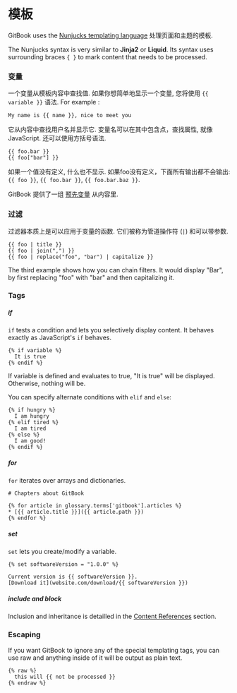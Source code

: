 # 模板

GitBook uses the [Nunjucks templating language](https://mozilla.github.io/nunjucks/) 处理页面和主题的模板.

The Nunjucks syntax is very similar to **Jinja2** or **Liquid**. Its syntax uses surrounding braces `{ }` to mark content that needs to be processed.

### 变量

一个变量从模板内容中查找值. 如果你想简单地显示一个变量, 您将使用 `{{ variable }}` 语法. For example :

```twig
My name is {{ name }}, nice to meet you
```

它从内容中查找用户名并显示它. 变量名可以在其中包含点，查找属性, 就像 JavaScript. 还可以使用方括号语法.

```twig
{{ foo.bar }}
{{ foo["bar"] }}
```

如果一个值没有定义, 什么也不显示. 如果foo没有定义，下面所有输出都不会输出: `{{ foo }}`, `{{ foo.bar }}`, `{{ foo.bar.baz }}`.

GitBook 提供了一组 [预先变量](variables.md) 从内容里.

### 过滤

过滤器本质上是可以应用于变量的函数. 它们被称为管道操作符 (`|`) 和可以带参数.

```twig
{{ foo | title }}
{{ foo | join(",") }}
{{ foo | replace("foo", "bar") | capitalize }}
```

The third example shows how you can chain filters. It would display "Bar", by first replacing "foo" with "bar" and then capitalizing it.

### Tags

##### if

`if` tests a condition and lets you selectively display content. It behaves exactly as JavaScript's `if` behaves.

```twig
{% if variable %}
  It is true
{% endif %}
```

If variable is defined and evaluates to true, "It is true" will be displayed. Otherwise, nothing will be.

You can specify alternate conditions with `elif` and `else`:

```twig
{% if hungry %}
  I am hungry
{% elif tired %}
  I am tired
{% else %}
  I am good!
{% endif %}
```

##### for

`for` iterates over arrays and dictionaries.

```twig
# Chapters about GitBook

{% for article in glossary.terms['gitbook'].articles %}
* [{{ article.title }}]({{ article.path }})
{% endfor %}
```

##### set

`set` lets you create/modify a variable.

```twig
{% set softwareVersion = "1.0.0" %}

Current version is {{ softwareVersion }}.
[Download it](website.com/download/{{ softwareVersion }})
```

##### include and block

Inclusion and inheritance is detailled in the [Content References](conrefs.md) section.

### Escaping

If you want GitBook to ignore any of the special templating tags, you can use raw and anything inside of it will be output as plain text.

``` twig
{% raw %}
  this will {{ not be processed }}
{% endraw %}
```
